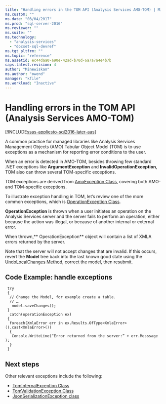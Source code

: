 ```yaml
---
title: "Handling errors in the TOM API (Analysis Services AMO-TOM) | Microsoft Docs"
ms.custom: ""
ms.date: "03/04/2017"
ms.prod: "sql-server-2016"
ms.reviewer: ""
ms.suite: ""
ms.technology: 
  - "analysis-services"
  - "docset-sql-devref"
ms.tgt_pltfrm: ""
ms.topic: "reference"
ms.assetid: ec44daa0-a90e-42ad-b70d-6a7a7a4e4b7b
caps.latest.revision: 4
author: "Minewiskan"
ms.author: "owend"
manager: "kfile"
ms.workload: "Inactive"
---
```

# Handling errors in the TOM API (Analysis Services AMO-TOM)

[!INCLUDE[ssas-appliesto-sql2016-later-aas](../../includes/ssas-appliesto-sql2016-later-aas.md)]

A common practice for managed libraries like Analysis Services Management Objects (AMO) Tabular Object Model (TOM) is to use exceptions as a mechanism for reporting error conditions to the user.  

When an error is detected in AMO-TOM, besides throwing few standard .NET exceptions like **ArgumentException** and **InvalidOperationException**, TOM also can throw several TOM-specific exceptions.  

TOM exceptions are derived from [AmoException Class](http://msdn.microsoft.com/library/microsoft.analysisservices.amoexception.aspx), covering both AMO- and TOM-specific exceptions. 

To illustrate exception handling in TOM, let’s review one of the more common exceptions, which is [OperationException Class](http://msdn.microsoft.com/library/microsoft.analysisservices.operationexception.aspx).

**OperationException** is thrown when a user initiates an operation on the Analysis Services server and the server fails to perform an operation, either because the action was illegal, or because of another internal or external error. 

When thrown,** OperationException** object will contain a list of XMLA errors returned by the server. 

Note that the server will not accept changes that are invalid. If this occurs, revert the **Model** tree back into the last known good state using the [UndoLocalChanges Method](http://msdn.microsoft.com/library/microsoft.analysisservices.tabular.model.undolocalchanges.aspx), correct the model, then resubmit. 

## Code Example: handle exceptions 
 
```
 try 
 { 
  // Change the Model, for example create a table. 
  // … 
   model.saveChanges(); 
 } 
  catch(operationException ex) 
 { 
  foreach(XmlaError err in ex.Results.OfType<XmlaError>().cast<XmlaError>()) 
  { 
   Console.WriteLine(“Error returned from the server:” + err.Messsage ); 
  } 
 } 
```

## Next steps

Other relevant exceptions include the following:

- [TomInternalException Class](http://msdn.microsoft.com/library/microsoft.analysisservices.tabular.tominternalexception.aspx)
- [TomValidationException Class](http://msdn.microsoft.com/library/microsoft.analysisservices.tabular.tomvalidationexception.aspx)
- [JsonSerializationException class](http://www.newtonsoft.com/json/help/html/T_Newtonsoft_Json_JsonSerializationException.htm)
